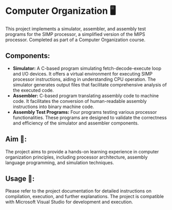 # Computer Organization 🖥️

This project implements a simulator, assembler, and assembly test programs for the SIMP processor, a simplified version of the MIPS processor. Completed as part of a Computer Organization course.

## Components:
- **Simulator:** A C-based program simulating fetch-decode-execute loop and I/O devices. It offers a virtual environment for executing SIMP processor instructions, aiding in understanding CPU operation. The simulator generates output files that facilitate comprehensive analysis of the executed code.
- **Assembler:** C-based program translating assembly code to machine code. It facilitates the conversion of human-readable assembly instructions into binary machine code.
- **Assembly Test Programs:** Four programs testing various processor functionalities. These programs are designed to validate the correctness and efficiency of the simulator and assembler components.

## Aim 🎯:
The project aims to provide a hands-on learning experience in computer organization principles, including processor architecture, assembly language programming, and simulation techniques.

## Usage 🚀:
Please refer to the project documentation for detailed instructions on compilation, execution, and further explanations.
The project is compatible with Microsoft Visual Studio for development and execution.
